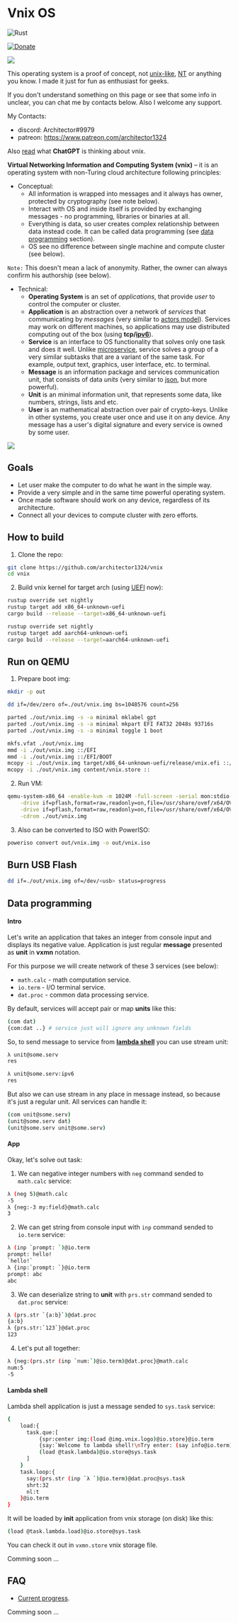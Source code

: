 # Vnix OS

![Rust](https://img.shields.io/badge/rust-%23000000.svg?style=for-the-badge&logo=rust&logoColor=white)

[![Donate](http://img.shields.io/liberapay/receives/Architector1324.svg?logo=liberapay)](https://en.liberapay.com/Architector1324/)


![](./doc/vnix_logo.png)

This operating system is a proof of concept, not [unix-like](https://en.wikipedia.org/wiki/Unix), [NT](https://en.wikipedia.org/wiki/Windows_NT) or anything you know. I made it just for fun as enthusiast for geeks.

If you don't understand something on this page or see that some info in unclear, you can chat me by contacts below. Also I welcome any support.

My Contacts:
- discord: Architector#9979
- patreon: https://www.patreon.com/architector1324

Also [read](./doc/chatgpt.md) what **ChatGPT** is thinking about vnix.

**Virtual Networking Information and Computing System (vnix)** – it is an operating system with non-Turing cloud architecture following principles:

- Conceptual:
  - All information is wrapped into messages and it always has owner, protected by cryptography (see note below).
  - Interact with OS and inside itself is provided by exchanging messages - no programming, libraries or binaries at all.
  - Everything is data, so user creates complex relationship between data instead code. It can be called data programming (see [data programming](#data-programming) section).
  - OS see no difference between single machine and compute cluster (see below).

`Note:` This doesn't mean a lack of anonymity. Rather, the owner can always confirm his authorship (see below).

- Technical:
  - **Operating System** is an set of *applications*, that provide *user* to control the computer or cluster. 
  - **Application** is an abstraction over a network of *services* that communicating by *messages* (very similar to [actors model](https://en.wikipedia.org/wiki/Actor_model)). Services may work on different machines, so applications may use distributed computing out of the box (using **tcp/[ipv6](https://en.wikipedia.org/wiki/IPv6)**).
  - **Service** is an interface to OS functionality that solves only one task and does it well. Unlike [microservice](https://en.wikipedia.org/wiki/Microservices), service solves a group of a very similar subtasks that are a variant of the same task. For example, output text, graphics, user interface, etc. to terminal.
  - **Message** is an information package and services communication unit, that consists of data *units* (very similar to [json](https://www.json.org), but more powerful).
  - **Unit** is an minimal information unit, that represents some data, like numbers, strings, lists and etc.
  - **User** is an mathematical abstraction over pair of crypto-keys. Unlike in other systems, you create user once and use it on any device. Any message has a user's digital signature and every service is owned by some user.

![](./doc/vnix_2023-04-04.png)

## Goals
- Let user make the computer to do what he want in the simple way.
- Provide a very simple and in the same time powerful operating system.
- Once made software should work on any device, regardless of its architecture.
- Connect all your devices to compute cluster with zero efforts.

## How to build

1. Clone the repo:
```bash
git clone https://github.com/architector1324/vnix
cd vnix
```

2. Build vnix kernel for target arch (using [UEFI](https://uefi.org/) now):
```bash
rustup override set nightly
rustup target add x86_64-unknown-uefi
cargo build --release --target=x86_64-unknown-uefi
```
```bash
rustup override set nightly
rustup target add aarch64-unknown-uefi
cargo build --release --target=aarch64-unknown-uefi
```

## Run on QEMU
1. Prepare boot img:
```bash
mkdir -p out

dd if=/dev/zero of=./out/vnix.img bs=1048576 count=256

parted ./out/vnix.img -s -a minimal mklabel gpt
parted ./out/vnix.img -s -a minimal mkpart EFI FAT32 2048s 93716s
parted ./out/vnix.img -s -a minimal toggle 1 boot

mkfs.vfat ./out/vnix.img
mmd -i ./out/vnix.img ::/EFI
mmd -i ./out/vnix.img ::/EFI/BOOT
mcopy -i ./out/vnix.img target/x86_64-unknown-uefi/release/vnix.efi ::/EFI/BOOT/BOOTX64.EFI
mcopy -i ./out/vnix.img content/vnix.store ::
```

2. Run VM:
```bash
qemu-system-x86_64 -enable-kvm -m 1024M -full-screen -serial mon:stdio -vga virtio -device virtio-rng-pci \
    -drive if=pflash,format=raw,readonly=on,file=/usr/share/ovmf/x64/OVMF.fd \
    -drive if=pflash,format=raw,readonly=on,file=/usr/share/ovmf/x64/OVMF_VARS.fd \
    -cdrom ./out/vnix.img
```

3. Also can be converted to ISO with PowerISO:
```bash
poweriso convert out/vnix.img -o out/vnix.iso
```


## Burn USB Flash
```bash
dd if=./out/vnix.img of=/dev/<usb> status=progress
```

## Data programming
#### Intro
Let's write an application that takes an integer from console input and displays its negative value. Application is just regular **message** presented as **unit** in **vxmn** notation.

For this purpose we will create network of these 3 services (see below):
* `math.calc` - math computation service.
* `io.term` - I/O terminal service.
* `dat.proc` - common data processing service.

By default, services will accept pair or map **units** like this:
```bash
(com dat)
{com:dat ..} # service just will ignore any unknown fields 
```

So, to send message to service from [**lambda shell**](#lambda-shell) you can use stream unit:
```bash
λ unit@some.serv
res
```

```bash
λ unit@some.serv:ipv6
res
```

But also we can use stream in any place in message instead, so because it's just a regular unit. All services can handle it:
```bash
(com unit@some.serv)
(unit@some.serv dat)
(unit@some.serv unit@some.serv)
```

#### App
Okay, let's solve out task:

1. We can negative integer numbers with `neg` command sended to `math.calc` service:
```bash
λ (neg 5)@math.calc
-5
λ {neg:-3 my:field}@math.calc
3
```

2. We can get string from console input with `inp` command sended to `io.term` service:
```bash
λ (inp `prompt: `)@io.term
prompt: hello!
`hello!`
λ {inp:`prompt: `}@io.term
prompt: abc
abc
```

3. We can deserialize string to **unit** with `prs.str` command sended to `dat.proc` service:
```bash
λ (prs.str `{a:b}`)@dat.proc
{a:b}
λ {prs.str:`123`}@dat.proc
123
```

4. Let's put all together:

```bash
λ {neg:(prs.str (inp `num:`)@io.term)@dat.proc}@math.calc
num:5
-5
```

#### Lambda shell
Lambda shell application is just a message sended to `sys.task` service:
```bash
{
    load:{
      task.que:[
          {spr:center img:(load @img.vnix.logo)@io.store}@io.term
          {say:`Welcome to lambda shell!\nTry enter: (say info@io.term)@io.term` nl:t}@io.term
          (load @task.lambda)@io.store@sys.task
      ]
    }
    task.loop:{
      say:(prs.str (inp `λ `)@io.term)@dat.proc@sys.task
      shrt:32
      nl:t
    }@io.term
}
```

It will be loaded by **init** application from vnix storage (on disk) like this:
```bash
(load @task.lambda.load)@io.store@sys.task
```

You can check it out in `vxmn.store` vnix storage file.

Comming soon ...

## FAQ
- [Current progress](./PROGRESS.md).

Comming soon ...